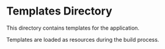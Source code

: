 # Templates Directory

This directory contains templates for the application.

Templates are loaded as resources during the build process.